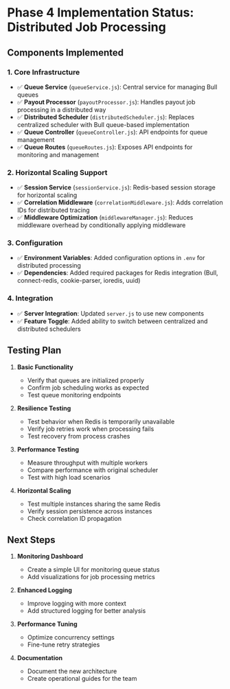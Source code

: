 # Phase 4 Implementation Status: Distributed Job Processing

## Components Implemented

### 1. Core Infrastructure
- ✅ **Queue Service** (`queueService.js`): Central service for managing Bull queues
- ✅ **Payout Processor** (`payoutProcessor.js`): Handles payout job processing in a distributed way
- ✅ **Distributed Scheduler** (`distributedScheduler.js`): Replaces centralized scheduler with Bull queue-based implementation
- ✅ **Queue Controller** (`queueController.js`): API endpoints for queue management
- ✅ **Queue Routes** (`queueRoutes.js`): Exposes API endpoints for monitoring and management

### 2. Horizontal Scaling Support
- ✅ **Session Service** (`sessionService.js`): Redis-based session storage for horizontal scaling
- ✅ **Correlation Middleware** (`correlationMiddleware.js`): Adds correlation IDs for distributed tracing
- ✅ **Middleware Optimization** (`middlewareManager.js`): Reduces middleware overhead by conditionally applying middleware

### 3. Configuration
- ✅ **Environment Variables**: Added configuration options in `.env` for distributed processing
- ✅ **Dependencies**: Added required packages for Redis integration (Bull, connect-redis, cookie-parser, ioredis, uuid)

### 4. Integration
- ✅ **Server Integration**: Updated `server.js` to use new components
- ✅ **Feature Toggle**: Added ability to switch between centralized and distributed schedulers

## Testing Plan

1. **Basic Functionality**
   - Verify that queues are initialized properly
   - Confirm job scheduling works as expected
   - Test queue monitoring endpoints

2. **Resilience Testing**
   - Test behavior when Redis is temporarily unavailable
   - Verify job retries work when processing fails
   - Test recovery from process crashes

3. **Performance Testing**
   - Measure throughput with multiple workers
   - Compare performance with original scheduler
   - Test with high load scenarios

4. **Horizontal Scaling**
   - Test multiple instances sharing the same Redis
   - Verify session persistence across instances
   - Check correlation ID propagation

## Next Steps

1. **Monitoring Dashboard**
   - Create a simple UI for monitoring queue status
   - Add visualizations for job processing metrics

2. **Enhanced Logging**
   - Improve logging with more context
   - Add structured logging for better analysis

3. **Performance Tuning**
   - Optimize concurrency settings
   - Fine-tune retry strategies

4. **Documentation**
   - Document the new architecture
   - Create operational guides for the team
